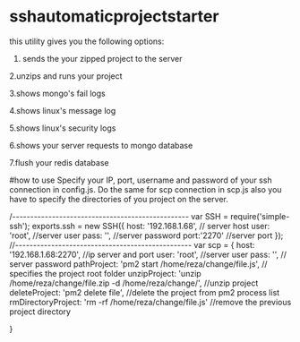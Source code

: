 # sshautomaticprojectstarter

this utility gives you the following options: 

1. sends the your zipped project to the server

2.unzips and runs your project 

3.shows mongo's fail logs 

4.shows linux's message log 

5.shows linux's security logs 

6.shows your server requests to mongo database 

7.flush your redis database


#how to use
Specify your IP, port, username and password of your ssh connection in config.js. Do the same for scp connection in scp.js also you have to specify the directories of you project on the server.

/-------------------------------------------------
var SSH = require('simple-ssh');
exports.ssh = new SSH({
  host: '192.168.1.68', // server host
  user: 'root', //server user
  pass: '', //server password
  port:'2270' //server port
});
//-------------------------------------------------
var scp = {
  host: '192.168.1.68:2270', //ip server and port
  user: 'root', //server user
  pass: '', // server password
  pathProject: 'pm2 start /home/reza/change/file.js', // specifies the project root folder
  unzipProject: 'unzip /home/reza/change/file.zip -d /home/reza/change/', //unzip project
  deleteProject: 'pm2 delete file', //delete the project from pm2 process list
  rmDirectoryProject: 'rm -rf /home/reza/change/file.js' //remove the previous project directory

}







